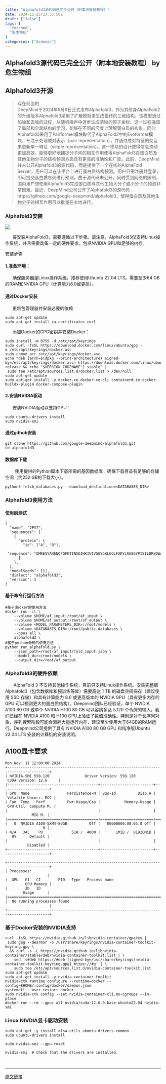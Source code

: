 ```yaml
---
title: "Alphafold3源代码已完全公开（附本地安装教程）"
date: 2024-11-25T23:33:50Z
draft: ["false"]
tags: [
  "fetched",
  "危生物组"
]
categories: ["Acdemic"]
---
```

Alphafold3源代码已完全公开（附本地安装教程） by 危生物组
------
<div><section><h1><span><span leaf="">Alphafold3开源</span></span></h1><blockquote><p><span leaf="">写在前面的</span><span leaf=""><br></span><span leaf="">DeepMind于2024年5月9日正式发布Alphafold3，作为其前身AlphaFold2的升级版本Alphafold3采用了扩散模型来生成最终的三维结构。该模型通过加噪和去噪的过程，从随机噪声中逐步生成清晰的原子坐标。这一过程强调了局部和全局结构的学习，能够在不同的尺度上理解蛋白质的构象。同时Alphafold3采用了Pairformer模块取代了AlphaFold2中的Evoformer模块，专注于处理成对表示（pair representation），并通过成对特征的交互来更新单一特征（single representation）。这一模块的设计使得信息流动更加高效，能够更好地捕捉分子间的相互作用使得AlphaFold3在蛋白质及其他生物分子的结构预测方面具有更高的准确性和广度。此前，DeepMind并未公开Alphafold3的源代码，而是提供了一个在线的AlphaFold Server，用户可以在该平台上进行蛋白质结构预测。用户只需注册并登录，即可提交蛋白质序列进行预测。由于源代码未公开，同时受到网络的限制，国内用户想使用Alphafold3完成蛋白质与其他生物大分子或小分子的预测非常困难。最近，DeepMind公司公开了Alphafold3的源代码https://github.com/google-deepmind/alphafold3，使得蛋白质及其他生物分子的相互作用可以批量在本地进行。</span></p></blockquote><h3><span><span leaf="">Alphafold3安装</span></span></h3><section nodeleaf=""><img data-src="https://mmbiz.qpic.cn/sz_mmbiz_png/V6qOSNufyVR57kgeYiaQkD8ibUFE18DgPzoel0mohGia5ej0jic5rROa2I9V4zA2viboVjSXpR7UxicTc0laB89jhkZA/640?wx_fmt=png&amp;from=appmsg" data-ratio="0.9631372549019608" data-s="300,640" data-type="png" data-w="1275" data-backw="578" data-backh="557" data-imgfileid="100001600" src="https://mmbiz.qpic.cn/sz_mmbiz_png/V6qOSNufyVR57kgeYiaQkD8ibUFE18DgPzoel0mohGia5ej0jic5rROa2I9V4zA2viboVjSXpR7UxicTc0laB89jhkZA/640?wx_fmt=png&amp;from=appmsg"></section><p><span leaf="">       要安装AlphaFold3，需要遵循以下步骤。请注意，AlphaFold3仅支持Linux操作系统，并且需要具备一定的硬件要求，包括NVIDIA GPU和足够的内存。</span></p><p><span leaf="">安装步骤</span></p><h4><span><span leaf="">1.准备环境：</span></span></h4><p><span leaf="">       确保服务器是Linux操作系统，推荐使用Ubuntu 22.04 LTS。需要至少64 GB的RAM和NVIDIA GPU（计算能力8.0或更高）。</span></p><h4><span><span leaf="">通过Docker安装</span></span></h4><p><span leaf="">       更新包管理器并安装必要的依赖</span></p><pre><code><span leaf="">sudo apt-get </span><span><span leaf="">update</span></span><span leaf=""><br></span><span leaf="">sudo apt-</span><span><span leaf="">get</span></span><span leaf=""> </span><span><span leaf="">install</span></span><span leaf=""> ca-certificates curl</span><span leaf=""><br></span></code></pre><p><span leaf="">       添加Docker的GPG密钥并安装Docker：</span></p><pre><code><span leaf="">sudo </span><span><span leaf="">install</span></span><span leaf=""> -m </span><span><span leaf="">0755</span></span><span leaf=""> -d /etc/apt/keyrings</span><span leaf=""><br></span><span leaf="">sudo curl -fsSL https://download.docker.com/linux/ubuntu/gpg -o /etc/apt/keyrings/docker.asc</span><span leaf=""><br></span><span leaf="">sudo chmod a+r /etc/apt/keyrings/docker.asc</span><span leaf=""><br></span><span leaf="">echo </span><span><span leaf="">"deb [arch=$(dpkg --print-architecture) signed-by=/etc/apt/keyrings/docker.asc] https://download.docker.com/linux/ubuntu $(. /etc/os-release &amp;&amp; echo "</span></span><span leaf="">$VERSION_CODENAME</span><span><span leaf="">") stable"</span></span><span leaf=""> | sudo tee /etc/apt/sources.list.d/docker.list &gt; /dev/</span><span><span leaf="">null</span></span><span leaf=""><br></span><span leaf="">sudo apt-</span><span><span leaf="">get</span></span><span leaf=""> </span><span><span leaf="">update</span></span><span leaf=""><br></span><span leaf="">sudo apt-</span><span><span leaf="">get</span></span><span leaf=""> </span><span><span leaf="">install</span></span><span leaf=""> -y docker-ce docker-ce-cli containerd.io docker-buildx-</span><span><span leaf="">plugin</span></span><span leaf=""> docker-compose-</span><span><span leaf="">plugin</span></span><span leaf=""><br></span></code></pre><h4><span><span leaf="">2.安装NVIDIA驱动</span></span></h4><p><span leaf="">       安装NVIDIA驱动以支持GPU：</span></p><pre><code><span><span leaf="">sudo</span></span><span leaf=""> ubuntu-drivers install</span><span leaf=""><br></span><span leaf="">sudo nvidia-smi</span><span leaf=""><br></span></code></pre><h4><span><span leaf="">通过github安装</span></span></h4><pre><code><span leaf="">git </span><span><span leaf="">clone</span></span><span leaf=""> https://github.com/google-deepmind/alphafold3.git</span><span leaf=""><br></span><span><span leaf="">cd</span></span><span leaf=""> alphafold3</span><span leaf=""><br></span></code></pre><h4><span><span leaf="">数据库下载</span></span></h4><p><span leaf="">         使用提供的Python脚本下载所需的基因数据库：确保下载目录有足够的存储空间（约252 GB的下载大小）。</span></p><pre><code><span leaf="">python3 fetch_databases.py --download_destination=</span><span><span><span leaf="">&lt;</span><span><span leaf="">DATABASES_DIR</span></span><span leaf="">&gt;</span></span><span leaf=""><br></span></span></code></pre><h3><span><span leaf="">Alphafold3使用方法</span></span></h3><h4><span><span leaf="">使用前测试</span></span></h4><pre><code><span leaf="">{</span><span leaf=""><br></span><span leaf="">  </span><span><span leaf="">"name"</span></span><span leaf="">: </span><span><span leaf="">"2PV7"</span></span><span leaf="">,</span><span leaf=""><br></span><span leaf="">  </span><span><span leaf="">"sequences"</span></span><span leaf="">: [</span><span leaf=""><br></span><span leaf="">    {</span><span leaf=""><br></span><span leaf="">      </span><span><span leaf="">"protein"</span></span><span leaf="">: {</span><span leaf=""><br></span><span leaf="">        </span><span><span leaf="">"id"</span></span><span leaf="">: [</span><span><span leaf="">"A"</span></span><span leaf="">, </span><span><span leaf="">"B"</span></span><span leaf="">],</span><span leaf=""><br></span><span leaf="">        </span><span><span leaf="">"sequence"</span></span><span leaf="">: </span><span><span leaf="">"GMRESYANENQFGFKTINSDIHKIVIVGGYGKLGGLFARYLRASGYPISILDREDWAVAESILANADVVIVSVPINLTLETIERLKPYLTENMLLADLTSVKREPLAKMLEVHTGAVLGLHPMFGADIASMAKQVVVRCDGRFPERYEWLLEQIQIWGAKIYQTNATEHDHNMTYIQALRHFSTFANGLHLSKQPINLANLLALSSPIYRLELAMIGRLFAQDAELYADIIMDKSENLAVIETLKQTYDEALTFFENNDRQGFIDAFHKVRDWFGDYSEQFLKESRQLLQQANDLKQG"</span></span><span leaf=""><br></span><span leaf="">      }</span><span leaf=""><br></span><span leaf="">    },</span><span leaf=""><br></span><span leaf="">  ],</span><span leaf=""><br></span><span leaf="">  </span><span><span leaf="">"modelSeeds"</span></span><span leaf="">: [</span><span><span leaf="">1</span></span><span leaf="">],</span><span leaf=""><br></span><span leaf="">  </span><span><span leaf="">"dialect"</span></span><span leaf="">: </span><span><span leaf="">"alphafold3"</span></span><span leaf="">,</span><span leaf=""><br></span><span leaf="">  </span><span><span leaf="">"version"</span></span><span leaf="">: </span><span><span leaf="">1</span></span><span leaf=""><br></span><span leaf="">}</span><span leaf=""><br></span></code></pre><h4><span><span leaf="">基于命令行运行方法</span></span></h4><pre><code><span><span leaf="">#基于docker的使用方法</span></span><span leaf=""><br></span><span leaf="">docker run -it \</span><span leaf=""><br></span><span leaf="">    --volume $HOME/</span><span><span leaf="">af_input:</span></span><span leaf="">/root/af_input \</span><span leaf=""><br></span><span leaf="">    --volume $HOME/</span><span><span leaf="">af_output:</span></span><span leaf="">/root/af_output \</span><span leaf=""><br></span><span leaf="">    --volume &lt;MODEL_PARAMETERS_DIR&gt;</span><span><span leaf="">:/root/models</span></span><span leaf=""> \</span><span leaf=""><br></span><span leaf="">    --volume &lt;DATABASES_DIR&gt;</span><span><span leaf="">:/root/public_databases</span></span><span leaf=""> \</span><span leaf=""><br></span><span leaf="">    --gpus all \</span><span leaf=""><br></span><span leaf="">    alphafold3 \</span><span leaf=""><br></span><span><span leaf="">#基于python源码的使用方法</span></span><span leaf=""><br></span><span leaf="">python run_alphafold.py \</span><span leaf=""><br></span><span leaf="">    --json_path=</span><span><span leaf="">/root/af</span></span><span leaf="">_input/fold_input.json \</span><span leaf=""><br></span><span leaf="">    --model_dir=</span><span><span leaf="">/root/models</span></span><span leaf=""> \</span><span leaf=""><br></span><span leaf="">    --output_dir=</span><span><span leaf="">/root/af</span></span><span leaf="">_output</span><span leaf=""><br></span></code></pre><h3><span><span leaf="">Alphafold3的硬件依赖</span></span></h3><p><span leaf="">        AlphaFold 3 不支持其他操作系统，目前只支持Linux操作系统。安装完整版Alphafold3（包含数据库和预训练等库）需要高达 1 TB 的磁盘空间保存（建议使用 SSD 存储）和具有计算能力 8.0 或更高版本的 NVIDIA GPU（具有更多内存的 GPU 可以预测更大的蛋白质结构）。Deepmind团队已经验证，单个 NVIDIA A100 80 GB 或单个 NVIDIA H100 80 GB 可以容纳多达 5,120 个令牌的输入。我们已经在 NVIDIA A100 和 H100 GPU上验证了数值准确性。特别是对于长序列对象，序列搜索阶段可能会消耗大量运行内存，建议至少使用大于64GB的RAM运行。Deepmind公司提供了具有 NVIDIA A100 80 GB GPU 和纯净版Ubuntu 22.04 LTS 安装的计算机的安装说明。</span></p><h1><span><span leaf="">A100显卡要求</span></span></h1><pre><code><span leaf="">Mon Nov  </span><span><span leaf="">11</span></span><span leaf=""> </span><span><span leaf="">12</span></span><span><span leaf="">:</span></span><span><span leaf="">00</span></span><span><span leaf="">:</span></span><span><span leaf="">00</span></span><span leaf=""> </span><span><span leaf="">2024</span></span><span leaf=""><br></span><span leaf="">+-----------------------------------------------------------------------------------------+</span><span leaf=""><br></span><span><span leaf="">| NVIDIA-SMI 550.120                Driver Version: 550.120        CUDA Version: 12.6     |</span></span><span leaf=""><br></span><span><span leaf="">|-----------------------------------------+------------------------+----------------------+</span><span leaf=""><br></span><span leaf="">|</span></span><span leaf=""> GPU  Name                 Persistence-M </span><span><span leaf="">| Bus-Id          Disp.A |</span></span><span leaf=""> Volatile Uncorr. ECC </span><span><span leaf="">|</span><span leaf=""><br></span><span leaf="">|</span></span><span leaf=""> Fan  Temp   Perf          </span><span><span leaf="">Pwr:</span></span><span leaf="">Usage/Cap </span><span><span leaf="">|           Memory-Usage |</span></span><span leaf=""> GPU-Util  Compute M. </span><span><span leaf="">|</span><span leaf=""><br></span><span leaf="">|</span></span><span leaf="">                                         </span><span><span leaf="">|                        |</span></span><span leaf="">               MIG M. </span><span><span leaf="">|</span><span leaf=""><br></span><span leaf="">|</span></span><span leaf="">=========================================+========================+======================</span><span><span leaf="">|</span><span leaf=""><br></span><span leaf="">|</span></span><span leaf="">   </span><span><span leaf="">0</span></span><span leaf="">  NVIDIA A10</span><span><span leaf="">0</span></span><span leaf="">-SXM4-</span><span><span leaf="">80</span></span><span leaf="">GB          Off </span><span><span leaf="">|   00000000:00:05.0 Off |</span></span><span leaf="">                    </span><span><span leaf="">0</span></span><span leaf=""> </span><span><span leaf="">|</span><span leaf=""><br></span><span leaf="">|</span></span><span leaf=""> N/A   </span><span><span leaf="">34</span></span><span leaf="">C    P</span><span><span leaf="">0</span></span><span leaf="">             </span><span><span leaf="">51</span></span><span leaf="">W /  </span><span><span leaf="">400</span></span><span leaf="">W </span><span><span leaf="">|       1MiB /  81920MiB |</span></span><span leaf="">      </span><span><span leaf="">0</span></span><span leaf="">%      Default </span><span><span leaf="">|</span><span leaf=""><br></span><span leaf="">|</span></span><span leaf="">                                         </span><span><span leaf="">|                        |</span></span><span leaf="">             Disabled </span><span><span leaf="">|</span><span leaf=""><br></span><span leaf="">+-----------------------------------------+------------------------+----------------------+</span><span leaf=""><br></span><span leaf=""><br></span><span leaf="">+-----------------------------------------------------------------------------------------+</span><span leaf=""><br></span><span leaf="">|</span></span><span leaf=""> </span><span><span leaf="">Processes:</span></span><span leaf="">                                                                              </span><span><span leaf="">|</span><span leaf=""><br></span><span leaf="">|</span></span><span leaf="">  GPU   GI   CI        PID   Type   Process name                              GPU Memory </span><span><span leaf="">|</span><span leaf=""><br></span><span leaf="">|</span></span><span leaf="">        ID   ID                                                               Usage      </span><span><span leaf="">|</span><span leaf=""><br></span><span leaf="">|</span></span><span leaf="">=========================================================================================</span><span><span leaf="">|</span><span leaf=""><br></span><span leaf="">|</span></span><span leaf="">  No running processes found                                                             </span><span><span leaf="">|</span><span leaf=""><br></span><span leaf="">+-----------------------------------------------------------------------------------------+</span><span leaf=""><br></span></span></code></pre><h3><span><span leaf="">基于Docker安装的NVIDIA支持</span></span></h3><pre><code><span leaf="">curl -fsSL https://nvidia.github.io/libnvidia-container/gpgkey | sudo gpg </span><span><span leaf="">--dearmor -o /usr/share/keyrings/nvidia-container-toolkit-keyring.gpg \</span></span><span leaf=""><br></span><span leaf="">  &amp;&amp; curl -s -L https://nvidia.github.io/libnvidia-container/stable/deb/nvidia-container-toolkit.list | \</span><span leaf=""><br></span><span leaf="">    sed 's</span><span><span leaf="">#deb https://#deb [signed-by=/usr/share/keyrings/nvidia-container-toolkit-keyring.gpg] https://#g' | \</span></span><span leaf=""><br></span><span leaf="">    sudo tee /etc/apt/sources.list.d/nvidia-container-toolkit.list</span><span leaf=""><br></span><span leaf="">sudo apt-get </span><span><span leaf="">update</span></span><span leaf=""><br></span><span leaf="">sudo apt-</span><span><span leaf="">get</span></span><span leaf=""> </span><span><span leaf="">install</span></span><span leaf=""> -y nvidia-</span><span><span leaf="">container</span></span><span leaf="">-toolkit</span><span leaf=""><br></span><span leaf="">nvidia-ctk runtime configure </span><span><span leaf="">--runtime=docker --config=$HOME/.config/docker/daemon.json</span></span><span leaf=""><br></span><span leaf="">systemctl </span><span><span leaf="">--user restart docker</span></span><span leaf=""><br></span><span leaf="">sudo nvidia-ctk config </span><span><span leaf="">--set nvidia-container-cli.no-cgroups --in-place</span></span><span leaf=""><br></span><span leaf="">docker run </span><span><span leaf="">--rm --gpus all nvidia/cuda:12.6.0-base-ubuntu22.04 nvidia-smi</span></span><span leaf=""><br></span></code></pre><h3><span><span leaf="">Linux NIVDIA显卡驱动安装</span></span></h3><pre><code><span leaf="">sudo apt-get -y </span><span><span leaf="">install</span></span><span leaf=""> alsa-utils ubuntu-drivers-common</span><span leaf=""><br></span><span leaf="">sudo ubuntu-drivers </span><span><span leaf="">install</span></span><span leaf=""><br></span><span leaf=""><br></span><span leaf="">sudo nvidia-smi </span><span><span leaf="">--gpu-reset</span></span><span leaf=""><br></span><span leaf=""><br></span><span leaf="">nvidia-smi  </span><span><span leaf=""># Check that the drivers are installed.</span></span><span leaf=""><br></span></code></pre></section><p><span leaf=""><br></span></p><p><mp-style-type data-value="3"></mp-style-type></p></div>  
<hr>
<a href="https://mp.weixin.qq.com/s/A4bvxQ2oKypCyd6ML9W5vw",target="_blank" rel="noopener noreferrer">原文链接</a>
